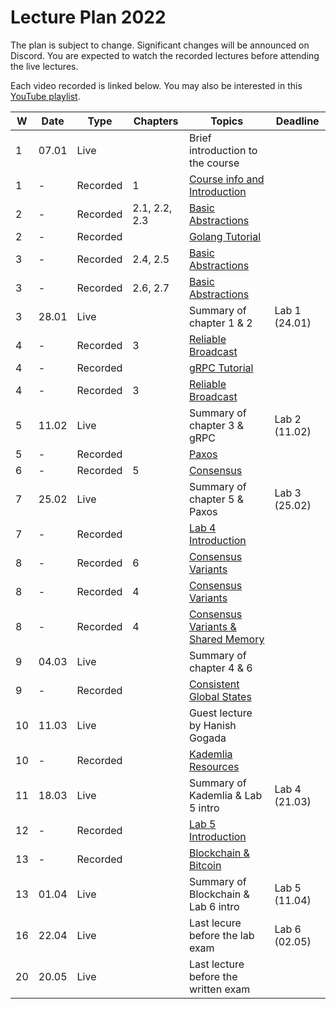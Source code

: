 # Lecture Plan 2022

The plan is subject to change. Significant changes will be announced on Discord.
You are expected to watch the recorded lectures before attending the live lectures.

Each video recorded is linked below.
You may also be interested in this [YouTube playlist](https://www.youtube.com/watch?v=pKFfy_T5e94&list=PLbFbN_bRUfk2dNaP_yU5VLNfZa5QzkOSu&ab_channel=RacinNygaard).

| W   | Date  | Type     | Chapters      | Topics                                   | Deadline      |
| --- | ----- | -------- | ------------- | ---------------------------------------- | ------------- |
| 1   | 07.01 | Live     |               | Brief introduction to the course         |               |
| 1   | -     | Recorded | 1             | [Course info and Introduction][1]        |               |
| 2   | -     | Recorded | 2.1, 2.2, 2.3 | [Basic Abstractions][2]                  |               |
| 2   | -     | Recorded |               | [Golang Tutorial][3]                     |               |
| 3   | -     | Recorded | 2.4, 2.5      | [Basic Abstractions][4]                  |               |
| 3   | -     | Recorded | 2.6, 2.7      | [Basic Abstractions][5]                  |               |
| 3   | 28.01 | Live     |               | Summary of chapter 1 & 2                 | Lab 1 (24.01) |
| 4   | -     | Recorded | 3             | [Reliable Broadcast][6]                  |               |
| 4   | -     | Recorded |               | [gRPC Tutorial][7]                       |               |
| 4   | -     | Recorded | 3             | [Reliable Broadcast][8]                  |               |
| 5   | 11.02 | Live     |               | Summary of chapter 3 & gRPC              | Lab 2 (11.02) |
| 5   | -     | Recorded |               | [Paxos][9]                               |               |
| 6   | -     | Recorded | 5             | [Consensus][10]                          |               |
| 7   | 25.02 | Live     |               | Summary of chapter 5 & Paxos             | Lab 3 (25.02) |
| 7   | -     | Recorded |               | [Lab 4 Introduction][11]                 |               |
| 8   | -     | Recorded | 6             | [Consensus Variants][12]                 |               |
| 8   | -     | Recorded | 4             | [Consensus Variants][13]                 |               |
| 8   | -     | Recorded | 4             | [Consensus Variants & Shared Memory][14] |               |
| 9   | 04.03 | Live     |               | Summary of chapter 4 & 6                 |               |
| 9   | -     | Recorded |               | [Consistent Global States][15]           |               |
| 10  | 11.03 | Live     |               | Guest lecture by Hanish Gogada           |               |
| 10  | -     | Recorded |               | [Kademlia][17] [Resources][16]           |               |
| 11  | 18.03 | Live     |               | Summary of Kademlia & Lab 5 intro        | Lab 4 (21.03) |
| 12  | -     | Recorded |               | [Lab 5 Introduction][18]                 |               |
| 13  | -     | Recorded |               | [Blockchain & Bitcoin][19]               |               |
| 13  | 01.04 | Live     |               | Summary of Blockchain & Lab 6 intro      | Lab 5 (11.04) |
| 16  | 22.04 | Live     |               | Last lecure before the lab exam          | Lab 6 (02.05) |
| 20  | 20.05 | Live     |               | Last lecture before the written exam     |               |

[1]: https://www.youtube.com/watch?v=pKFfy_T5e94
[2]: https://www.youtube.com/watch?v=IDbbXseYaPc
[3]: https://www.youtube.com/watch?v=IDbbXseYaPc&t=3200
[4]: https://www.youtube.com/watch?v=MqAw0sbwtwE
[5]: https://www.youtube.com/watch?v=xlKvYU79qfU
[6]: https://youtu.be/5SzLIBYJSaI&t=1875
[7]: https://www.youtube.com/watch?v=5SzLIBYJSaI
[8]: https://www.youtube.com/watch?v=UDEVE0XSBSw
[9]: https://www.youtube.com/watch?v=2J-SZqEizDU
[10]: https://youtu.be/XrpNt5lJkik
[11]: https://www.youtube.com/watch?v=f5OOVB7AJ8I
[12]: https://www.youtube.com/watch?v=iNS9O92YNIw
[13]: https://youtu.be/vavCKbZ9nxI
[14]: https://youtu.be/BmyOEpHNfuY
[15]: https://youtu.be/buU4z_cRhnw
[16]: syllabus.md#kademlia-dht
[17]: https://www.youtube.com/watch?v=putCllUWY8I
[18]: https://www.youtube.com/watch?v=e2nKXinDvZw
[19]: https://www.youtube.com/watch?v=vGWp-j9WpLE
[20]: https://www.youtube.com/watch?v=4NcgvyFbSkA
